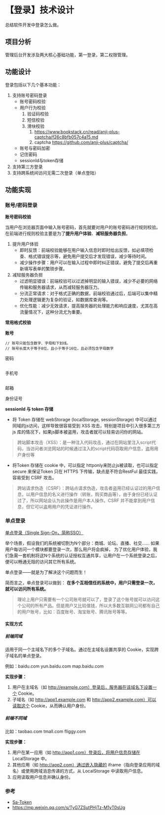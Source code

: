 # 【登录】技术设计 

总结软件开发中登录怎么做。

## 项目分析

管理后台开发涉及两大核心基础功能，第一登录，第二权限管理。

## 功能设计

登录包括以下几个基本功能：
	
1. 支持账号密码登录
	*  账号密码校验
	*  用户行为校验
   		1. 验证码校验
		2. 短信校验
		3. 滑块校验 
		    1. https://www.bookstack.cn/read/anji-plus-captcha/f26c8bfb057c4a15.md
			2. captcha https://github.com/anji-plus/captcha/
	* 账号与密码加密
	* 记住密码
	* sessionId与token存储
2. 支持第三方登录
3. 支持跨系统间访问无需二次登录（单点登陆）

## 功能实现

### 账号/密码登录

**账号密码校验**

当用户在浏览器页面中输入账号密码，首先就要对用户的账号密码进行规则校验。在前端进行规则校验主要是为了**提升用户体验**、**减轻服务器负担**。

1. 提升用户体验
	* 即时反馈：前端校验能够在用户输入信息时即时给出反馈，如必填项检查、格式错误提示等，避免用户提交后才发现错误，减少等待时间。
	* 减少操作步骤：用户可以在输入过程中即时纠正错误，避免了提交后再重新填写表单的繁琐步骤。
2. 减轻服务器负担
	* 过滤明显错误：前端校验可以过滤掉明显的输入错误，减少不必要的网络传输和服务器请求，从而减轻服务器压力。
	* 分流正常请求：对于格式正确的数据，前端校验通过后，后端可以集中精力处理逻辑更为复杂的验证，如数据库查询等。
	* 优化性能：减少无效请求，提高服务器的处理能力和响应速度，尤其在高流量情况下，这种分流尤为重要。

**常用格式校验**

**账号**

```
// 账号只能包含数字、字母和下划线。
// 账号长度大于等于8位，且小于等于16位，且必须包含字母数字
```

密码

```
```

手机号

```
```

邮箱

身份证号

	

**sessionId 与 token 存储**

* 将 Token 存储在 webStorage (localStorage, sessionStorage) 中可以通过同域的js访问，这样导致很容易受到 XSS 攻击，特别是项目中引入很多第三方 js 库的情况下，如果js脚本被盗用，攻击者就可以轻易访问你的网站。

> 跨站脚本攻击（XSS）：是一种注入代码攻击，通过在网站里注入script代码，当访问者浏览网站的时候通过注入的script代码窃取用户信息，盗用用户身份等

* 将Token 存储在 cookie 中，可以指定 httponly来防止js被读取，也可以指定 secure 来保证Token 只在 HTTPS 下传输，缺点是不符合RestFul 最佳实践，容易受到 CSRF 攻击。

> 跨站请求伪造（CSRF）：跨站点请求伪造，攻击者盗用已经认证过的用户信息，以用户信息的名义进行操作（转账，购买商品等），由于身份已经认证过了，所以网站会认为此操作是用户本人操作。CSRF 并不能拿到用户信息，但它可以盗用用户的凭证进行操作。

### 单点登录

[单点登录（Single Sign-On，简称SSO）](https://sa-token.cc/doc.html#/sso/readme)

举个场景，假设我们的系统被切割为N个部分：商城、论坛、直播、社交…… 如果用户每访问一个模块都要登录一次，那么用户将会疯掉， 为了优化用户体验，我们急需一套机制将这N个系统的认证授权互通共享，让用户在一个系统登录之后，便可以畅通无阻的访问其它所有系统。

单点登录——就是为了解决这个问题而生！

简而言之，单点登录可以做到： **在多个互相信任的系统中，用户只需登录一次，就可以访问所有系统。**

>理论上用户只需要有一个公司账号就可以了，登录了这个账号就可以访问这个公司的所有产品。但是用户又比较值钱，所以大多数互联网公司都有自己的用户账号，比如：百度账号、淘宝账号、腾讯账号等等。

#### 实现方式

##### 前端同域

适用于同一个主域名下的多个子域名。通过在主域名设置共享的 Cookie，实现跨子域名的单点登录。

例如：baidu.com yun.baidu.com map.baidu.com

**实现步骤：**

1. 用户在主域名（如 http://example.com）登录后，服务器在该域名下设置一个 Cookie。
2. 子域名（如 http://app1.example.com 和 http://app2.example.com）可以读取这个 Cookie，从而确认用户身份。

##### 前端不同域

比如：taobao.com tmall.com fliggy.com

**实现步骤：**

1. 用户在某一应用（如 http://app1.com）登录后，将用户信息存储在 LocalStorage 中。
2. 其他应用（如 http://app2.com）通过嵌入隐藏的 iframe（指向登录应用的域名）或使用跨域消息传递的方式，从 LocalStorage 中读取用户信息。
3. 应用读取用户信息并确认身份。

### 参考

* [Sa-Token](https://sa-token.cc/doc.html)
* https://mp.weixin.qq.com/s/TyG7ZSutPHjTz-M1yT0sUg